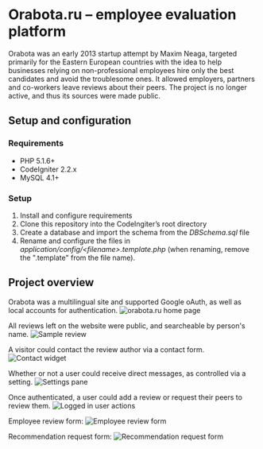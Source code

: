 # Orabota.ru – employee evaluation platform
Orabota was an early 2013 startup attempt by Maxim Neaga, targeted primarily for the Eastern European countries with the idea to help businesses relying on non-professional employees hire only the best candidates and avoid the troublesome ones. It allowed employers, partners and co-workers leave reviews about their peers. The project is no longer active, and thus its sources were made public.

## Setup and configuration
### Requirements
* PHP 5.1.6+
* CodeIgniter 2.2.x
* MySQL 4.1+

### Setup
1.	Install and configure requirements
2.	Clone this repository into the CodeIngiter’s root directory
3.	Create a database and import the schema from the _DBSchema.sql_ file
4.	Rename and configure the files in _application/config/\<filename\>.template.php_ (when renaming, remove the ".template" from the file name).

## Project overview
Orabota was a multilingual site and supported Google oAuth, as well as local accounts for authentication.
![orabota.ru home page](https://user-images.githubusercontent.com/3027370/37864943-69aa6778-2f43-11e8-9688-082631eab065.png)


All reviews left on the website were public, and searcheable by person's name.
![Sample review](https://user-images.githubusercontent.com/3027370/37864953-b1832562-2f43-11e8-8f81-ba1ca2c8dc3a.png)


A visitor could contact the review author via a contact form.
![Contact widget](https://user-images.githubusercontent.com/3027370/37864990-1ee6b39e-2f44-11e8-9fdf-ee8bd106880a.png)


Whether or not a user could receive direct messages, as controlled via a setting.
![Settings pane](https://user-images.githubusercontent.com/3027370/37865055-05e2f172-2f45-11e8-9f13-da1b907828ef.png)


Once authenticated, a user could add a review or request their peers to review them.
![Logged in user actions](https://user-images.githubusercontent.com/3027370/37865013-851241d8-2f44-11e8-87c4-f945ed324c32.png)


Employee review form:
![Employee review form](https://user-images.githubusercontent.com/3027370/37865033-c1f5cfca-2f44-11e8-8fca-0b87b6ca11cf.png)


Recommendation request form:
![Recommendation request form](https://user-images.githubusercontent.com/3027370/37865042-da0141f8-2f44-11e8-8b4d-46b572ca6633.png)
